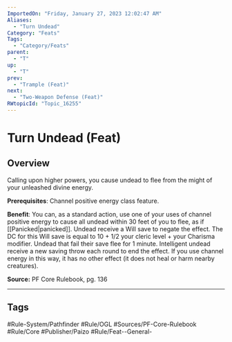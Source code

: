 ```yaml
---
ImportedOn: "Friday, January 27, 2023 12:02:47 AM"
Aliases:
  - "Turn Undead"
Category: "Feats"
Tags:
  - "Category/Feats"
parent:
  - "T"
up:
  - "T"
prev:
  - "Trample (Feat)"
next:
  - "Two-Weapon Defense (Feat)"
RWtopicId: "Topic_16255"
---
```

# Turn Undead (Feat)
## Overview
Calling upon higher powers, you cause undead to flee from the might of your unleashed divine energy.

**Prerequisites**: Channel positive energy class feature.

**Benefit**: You can, as a standard action, use one of your uses of channel positive energy to cause all undead within 30 feet of you to flee, as if [[Panicked|panicked]]. Undead receive a Will save to negate the effect. The DC for this Will save is equal to 10 + 1/2 your cleric level + your Charisma modifier. Undead that fail their save flee for 1 minute. Intelligent undead receive a new saving throw each round to end the effect. If you use channel energy in this way, it has no other effect (it does not heal or harm nearby creatures).

**Source:** PF Core Rulebook, pg. 136


---
## Tags
#Rule-System/Pathfinder #Rule/OGL #Sources/PF-Core-Rulebook #Rule/Core #Publisher/Paizo #Rule/Feat--General-

